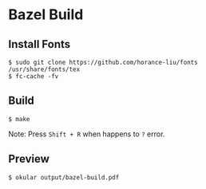 # Bazel Build

## Install Fonts

```
$ sudo git clone https://github.com/horance-liu/fonts /usr/share/fonts/tex
$ fc-cache -fv
```

## Build

```
$ make
```

Note: Press `Shift + R` when happens to `?` error.

## Preview

```
$ okular output/bazel-build.pdf
```
